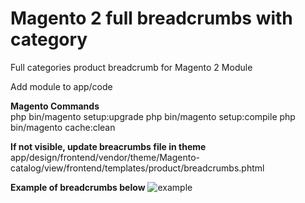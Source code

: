 # Magento 2 full breadcrumbs with category

Full categories product breadcrumb for Magento 2 Module

Add module to app/code

<strong>Magento Commands</strong><br />
php bin/magento setup:upgrade
php bin/magento setup:compile
php bin/magento cache:clean


<strong>If not visible, update breacrumbs file in theme</strong><br />
app/design/frontend/vendor/theme/Magento-catalog/view/frontend/templates/product/breadcrumbs.phtml

<strong>Example of breadcrumbs below</strong> 
![example](https://github.com/user-attachments/assets/fadb1e0e-e733-4dd2-9398-65c6cb39c361)
